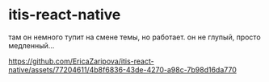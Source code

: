 # itis-react-native

там он немного тупит на смене темы, но работает. он не глупый, просто медленный...


https://github.com/EricaZaripova/itis-react-native/assets/77204611/4b8f6836-43de-4270-a98c-7b98d16da770


